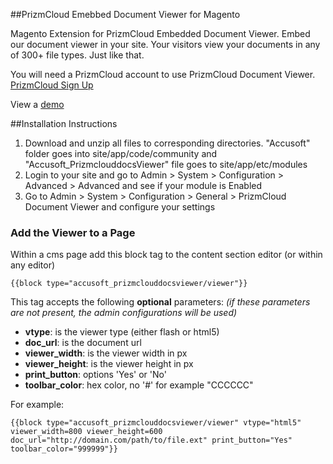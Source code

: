 ##PrizmCloud Emebbed Document Viewer for Magento

Magento Extension for PrizmCloud Embedded Document Viewer. Embed our document viewer in your site. Your visitors view your documents in any of 300+ file types. Just like that.

You will need a PrizmCloud account to use PrizmCloud Document Viewer. [PrizmCloud Sign Up](http://prizmcloud.accusoft.com/register.html "PrizmCloud") 

View a [demo](http://prizmcloud.accusoft.com/demo.html)

##Installation Instructions

1. Download and unzip all files to corresponding directories. "Accusoft" folder goes into site/app/code/community and "Accusoft_PrizmclouddocsViewer" file goes to site/app/etc/modules
2. Login to your site and go to Admin > System > Configuration > Advanced > Advanced and see if your module is Enabled
3. Go to Admin > System > Configuration > General > PrizmCloud Document Viewer and configure your settings

### Add the Viewer to a Page

Within a cms page add this block tag to the content section editor (or within any editor)

```
{{block type="accusoft_prizmclouddocsviewer/viewer"}}
```
This tag accepts the following **optional** parameters: *(if these parameters are not present, the admin configurations will be used)*

* **vtype**: is the viewer type (either flash or html5)
* **doc_url**: is the document url
* **viewer_width**: is the viewer width in px
* **viewer_height**: is the viewer height in px
* **print_button**: options 'Yes' or 'No'
* **toolbar_color**: hex color, no '#' for example "CCCCCC"

For example:
```
{{block type="accusoft_prizmclouddocsviewer/viewer" vtype="html5" viewer_width=800 viewer_height=600 doc_url="http://domain.com/path/to/file.ext" print_button="Yes" toolbar_color="999999"}}
```

